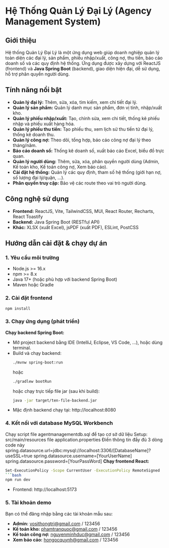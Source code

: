 # Hệ Thống Quản Lý Đại Lý (Agency Management System)

## Giới thiệu
Hệ thống Quản Lý Đại Lý là một ứng dụng web giúp doanh nghiệp quản lý toàn diện các đại lý, sản phẩm, phiếu nhập/xuất, công nợ, thu tiền, báo cáo doanh số và các quy định hệ thống. Ứng dụng được xây dựng với ReactJS (frontend) và **Java Spring Boot** (backend), giao diện hiện đại, dễ sử dụng, hỗ trợ phân quyền người dùng.

## Tính năng nổi bật
- **Quản lý đại lý:** Thêm, sửa, xóa, tìm kiếm, xem chi tiết đại lý.
- **Quản lý sản phẩm:** Quản lý danh mục sản phẩm, đơn vị tính, nhập/xuất kho.
- **Quản lý phiếu nhập/xuất:** Tạo, chỉnh sửa, xem chi tiết, thống kê phiếu nhập và phiếu xuất hàng hóa.
- **Quản lý phiếu thu tiền:** Tạo phiếu thu, xem lịch sử thu tiền từ đại lý, thống kê doanh thu.
- **Quản lý công nợ:** Theo dõi, tổng hợp, báo cáo công nợ đại lý theo tháng/năm.
- **Báo cáo doanh số:** Thống kê doanh số, xuất báo cáo Excel, biểu đồ trực quan.
- **Quản lý người dùng:** Thêm, sửa, xóa, phân quyền người dùng (Admin, Kế toán kho, Kế toán công nợ, Xem báo cáo).
- **Cài đặt hệ thống:** Quản lý các quy định, tham số hệ thống (giới hạn nợ, số lượng đại lý/quận, ...).
- **Phân quyền truy cập:** Bảo vệ các route theo vai trò người dùng.

## Công nghệ sử dụng
- **Frontend:** ReactJS, Vite, TailwindCSS, MUI, React Router, Recharts, React Toastify
- **Backend:** Java Spring Boot (RESTful API)
- **Khác:** XLSX (xuất Excel), jsPDF (xuất PDF), ESLint, PostCSS

## Hướng dẫn cài đặt & chạy dự án
### 1. Yêu cầu môi trường
- Node.js >= 16.x
- npm >= 8.x
- Java 17+ (hoặc phù hợp với backend Spring Boot)
- Maven hoặc Gradle

### 2. Cài đặt frontend
```bash
npm install
```

### 3. Chạy ứng dụng (phát triển)
**Chạy backend Spring Boot:**
- Mở project backend bằng IDE (IntelliJ, Eclipse, VS Code, ...), hoặc dùng terminal.
- Build và chạy backend:
  ```bash
  ./mvnw spring-boot:run
  ```
  hoặc
  ```bash
  ./gradlew bootRun
  ```
  hoặc chạy trực tiếp file jar (sau khi build):
  ```bash
  java -jar target/ten-file-backend.jar
  ```
- Mặc định backend chạy tại: http://localhost:8080
### 4. Kết nối với database MySQL Workbench
Chạy script file agentmanagementdb.sql để tạo cơ sở dữ liệu
Setup: src/main/resources
file application.properties 
Điền thông tin đầy đủ 3 dòng code này
spring.datasource.url=jdbc:mysql://localhost:3306/[DatabaseName]?useSSL=true
spring.datasource.username=[YourUserName]
spring.datasource.password=[YourPassWord]
**Chạy frontend React:**
```bash
Set-ExecutionPolicy -Scope CurrentUser -ExecutionPolicy RemoteSigned
```bash
npm run dev
```
- Frontend: http://localhost:5173

### 5. Tài khoản demo
Bạn có thể đăng nhập bằng các tài khoản mẫu sau:
- **Admin:** vosithongtri@gmail.com / 123456
- **Kế toán kho:** phamtranquoc@gmail.com / 123456
- **Kế toán công nợ:** nguyenminhduc@gmail.com / 123456
- **Xem báo cáo:** hongocquynh@gmail.com / 123456